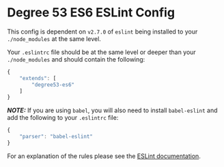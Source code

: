 # Degree 53 ES6 ESLint Config

This config is dependent on `v2.7.0` of `eslint` being installed to your `./node_modules` at the same level.

Your `.eslintrc` file should be at the same level or deeper than your `./node_modules` and should contain the following:

``` javascript
{
	"extends": [
		"degree53-es6"
	]
}
```

***NOTE:*** If you are using `babel`, you will also need to install `babel-eslint` and add the following to your `.eslintrc` file:

``` javascript
{
	"parser": "babel-eslint"
}
```

For an explanation of the rules please see the [ESLint documentation](http://eslint.org/docs/rules/).
